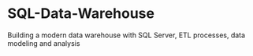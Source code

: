 # SQL-Data-Warehouse
Building a modern data warehouse with SQL Server, ETL processes, data modeling and analysis
